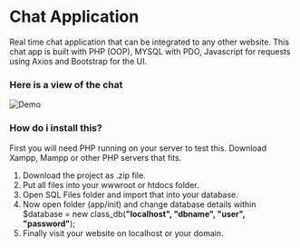 # Chat Application

Real time chat application that can be integrated to any other website.
This chat app is built with PHP (OOP), MYSQL with PDO, Javascript for requests using Axios and Bootstrap for the UI.

### Here is a view of the chat
![Demo](https://i.imgur.com/TDnwHVN.png)

### How do i install this?
First you will need PHP running on your server to test this. Download Xampp, Mampp or other PHP servers that fits.

1. Download the project as .zip file.
1. Put all files into your wwwroot or htdocs folder.
1. Open SQL Files folder and import that into your database.
1. Now open folder (app/init) and change database details within $database = new class_db(**"localhost", "dbname", "user", "password"**);
1. Finally visit your website on localhost or your domain.
